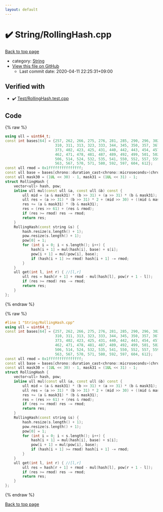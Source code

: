```yaml
---
layout: default
---
```


<!-- mathjax config similar to math.stackexchange -->
<script type="text/javascript" async
  src="https://cdnjs.cloudflare.com/ajax/libs/mathjax/2.7.5/MathJax.js?config=TeX-MML-AM_CHTML">
</script>
<script type="text/x-mathjax-config">
  MathJax.Hub.Config({
    TeX: { equationNumbers: { autoNumber: "AMS" }},
    tex2jax: {
      inlineMath: [ ['$','$'] ],
      processEscapes: true
    },
    "HTML-CSS": { matchFontHeight: false },
    displayAlign: "left",
    displayIndent: "2em"
  });
</script>

<script type="text/javascript" src="https://cdnjs.cloudflare.com/ajax/libs/jquery/3.4.1/jquery.min.js"></script>
<script src="https://cdn.jsdelivr.net/npm/jquery-balloon-js@1.1.2/jquery.balloon.min.js" integrity="sha256-ZEYs9VrgAeNuPvs15E39OsyOJaIkXEEt10fzxJ20+2I=" crossorigin="anonymous"></script>
<script type="text/javascript" src="../../assets/js/copy-button.js"></script>
<link rel="stylesheet" href="../../assets/css/copy-button.css" />


# :heavy_check_mark: String/RollingHash.cpp

<a href="../../index.html">Back to top page</a>

* category: <a href="../../index.html#27118326006d3829667a400ad23d5d98">String</a>
* <a href="{{ site.github.repository_url }}/blob/master/String/RollingHash.cpp">View this file on GitHub</a>
    - Last commit date: 2020-04-11 22:25:31+09:00




## Verified with

* :heavy_check_mark: <a href="../../verify/Test/RollingHash.test.cpp.html">Test/RollingHash.test.cpp</a>


## Code

<a id="unbundled"></a>
{% raw %}
```cpp
using ull = uint64_t;
const int bases[64] = {257, 262, 266, 275, 276, 281, 285, 290, 296, 302, 306,
                       310, 311, 313, 323, 333, 344, 345, 350, 357, 367, 370,
                       373, 402, 423, 425, 431, 440, 442, 443, 454, 457, 458,
                       462, 471, 478, 481, 487, 489, 492, 499, 501, 502, 503,
                       506, 514, 524, 532, 535, 541, 550, 552, 557, 559, 562,
                       563, 567, 570, 571, 580, 592, 597, 604, 612};
const ull rmod = 0x1fffffffffffffff;
const ull base = bases[chrono::duration_cast<chrono::microseconds>(chrono::system_clock::now().time_since_epoch()).count() & 63];
const ull mask30 = (1UL << 30) - 1, mask31 = (1UL << 31) - 1;
struct RollingHash {
    vector<ull> hash, pow;
    inline ull mul(const ull &a, const ull &b) const {
        ull mid = (a & mask31) * (b >> 31) + (a >> 31) * (b & mask31);
        ull res = (a >> 31) * (b >> 31) * 2 + (mid >> 30) + ((mid & mask30) << 31);
        res += (a & mask31) * (b & mask31);
        res = (res >> 61) + (res & rmod);
        if (res >= rmod) res -= rmod;
        return res;
    }
    RollingHash(const string &s) {
        hash.resize(s.length() + 1);
        pow.resize(s.length() + 1);
        pow[0] = 1;
        for (int i = 0; i < s.length(); i++) {
            hash[i + 1] = mul(hash[i], base) + s[i];
            pow[i + 1] = mul(pow[i], base);
            if (hash[i + 1] >= rmod) hash[i + 1] -= rmod;
        }
    }
    ull get(int l, int r) { //[l,r]
        ull res = hash[r + 1] + rmod - mul(hash[l], pow[r + 1 - l]);
        if (res >= rmod) res -= rmod;
        return res;
    }
};
```
{% endraw %}

<a id="bundled"></a>
{% raw %}
```cpp
#line 1 "String/RollingHash.cpp"
using ull = uint64_t;
const int bases[64] = {257, 262, 266, 275, 276, 281, 285, 290, 296, 302, 306,
                       310, 311, 313, 323, 333, 344, 345, 350, 357, 367, 370,
                       373, 402, 423, 425, 431, 440, 442, 443, 454, 457, 458,
                       462, 471, 478, 481, 487, 489, 492, 499, 501, 502, 503,
                       506, 514, 524, 532, 535, 541, 550, 552, 557, 559, 562,
                       563, 567, 570, 571, 580, 592, 597, 604, 612};
const ull rmod = 0x1fffffffffffffff;
const ull base = bases[chrono::duration_cast<chrono::microseconds>(chrono::system_clock::now().time_since_epoch()).count() & 63];
const ull mask30 = (1UL << 30) - 1, mask31 = (1UL << 31) - 1;
struct RollingHash {
    vector<ull> hash, pow;
    inline ull mul(const ull &a, const ull &b) const {
        ull mid = (a & mask31) * (b >> 31) + (a >> 31) * (b & mask31);
        ull res = (a >> 31) * (b >> 31) * 2 + (mid >> 30) + ((mid & mask30) << 31);
        res += (a & mask31) * (b & mask31);
        res = (res >> 61) + (res & rmod);
        if (res >= rmod) res -= rmod;
        return res;
    }
    RollingHash(const string &s) {
        hash.resize(s.length() + 1);
        pow.resize(s.length() + 1);
        pow[0] = 1;
        for (int i = 0; i < s.length(); i++) {
            hash[i + 1] = mul(hash[i], base) + s[i];
            pow[i + 1] = mul(pow[i], base);
            if (hash[i + 1] >= rmod) hash[i + 1] -= rmod;
        }
    }
    ull get(int l, int r) { //[l,r]
        ull res = hash[r + 1] + rmod - mul(hash[l], pow[r + 1 - l]);
        if (res >= rmod) res -= rmod;
        return res;
    }
};

```
{% endraw %}

<a href="../../index.html">Back to top page</a>

